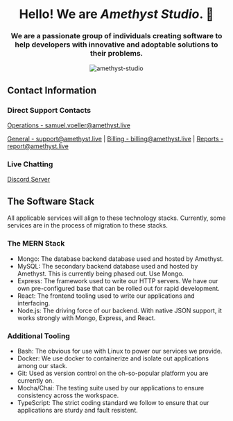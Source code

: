<h1 align="center">Hello! We are <i>Amethyst Studio</i>. 👋</h1>
<h3 align="center">We are a passionate group of individuals creating software to help developers with innovative and adoptable solutions to their problems.</h3>
<p align="center">
    <img src="https://komarev.com/ghpvc/?username=amethyst-studio&label=Organization%20Views&color=0e75b6&style=flat-square" alt="amethyst-studio"/>
</p>

## Contact Information

### Direct Support Contacts

[Operations - samuel.voeller@amethyst.live](mailto:samuel.voeller@amethyst.live)

[General - support@amethyst.live](mailto:support@amethyst.live) | [Billing - billing@amethyst.live](mailto:billing@amethyst.live) | [Reports - report@amethyst.live](mailto:report@amethyst.live)

### Live Chatting

[Discord Server](https://invite-to.amethyst.live)



## The Software Stack

All applicable services will align to these technology stacks. Currently, some services are in the process of migration to these stacks.

### The MERN Stack

- Mongo: The database backend database used and hosted by Amethyst.
- MySQL: The secondary backend database used and hosted by Amethyst. This is currently being phased out. Use Mongo.
- Express: The framework used to write our HTTP servers. We have our own pre-configured base that can be rolled out for rapid development.
- React: The frontend tooling used to write our applications and interfacing.
- Node.js: The driving force of our backend. With native JSON support, it works strongly with Mongo, Express, and React.

### Additional Tooling

- Bash: The obvious for use with Linux to power our services we provide.
- Docker: We use docker to containerize and isolate out applications among our stack.
- Git: Used as version control on the oh-so-popular platform you are currently on.
- Mocha/Chai: The testing suite used by our applications to ensure consistency across the workspace.
- TypeScript: The strict coding standard we follow to ensure that our applications are sturdy and fault resistent.